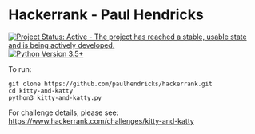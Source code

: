 Hackerrank - Paul Hendricks
===========================

[![Project Status: Active - The project has reached a stable, usable state and is being actively developed.](http://www.repostatus.org/badges/0.1.0/active.svg)](http://www.repostatus.org/#active) [![Python Version 3.5+](https://img.shields.io/badge/Python%20Version-3.5+-blue.svg)](https://img.shields.io/badge/Python%20Version-3.5+-blue.svg) 

To run:

```shell
git clone https://github.com/paulhendricks/hackerrank.git
cd kitty-and-katty
python3 kitty-and-katty.py
```

For challenge details, please see: https://www.hackerrank.com/challenges/kitty-and-katty
